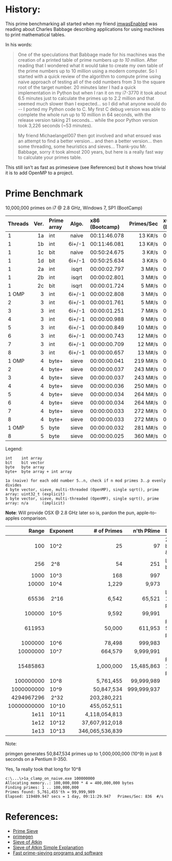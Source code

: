 # History:

This prime benchmarking all started when my friend [imwasEnabled](https://github.com/imwasEnabled) was reading about Charles Babbage describing applications for using machines to print mathematical tables.

In his words:


> One of the speculations that Babbage made for his machines was the creation of
a printed table of prime numbers *up to 10 million*.  After reading that I wondered
what it would take to create my own table of the prime numbers up to 10 million
using a modern computer.  So I started with a quick review of the algorithm to
compute prime using naive approach of testing all of the odd numbers from 3 to the
square root of the target number.  20 minutes later I had a quick implementation in
Python but when I ran it on my i7-3770 it took about 6.5 minutes just to calculate
the primes up to 2.2 million and that seemed much slower than I expected... so I
did what anyone would do -- I ported my Python code to C.  My first C debug
version was able to complete the whole run up to 10 million in 64 seconds, with the
release version taking 21 seconds... while the poor Python version took 3,226 seconds
(~53 minutes).  

> My friend Michaelangel007 then got involved and what ensued was an attempt to find a better version... and then a
better version... then some threading, some heuristics and sieves...  Thank-you Mr.
Babbage, sorry it took almost 200 years, but here is a really fast way to calculate
your primes table.

This still isn't as fast as primesieve (see References) but it shows how trivial it is to add OpenMP to a project.


# Prime Benchmark

10,000,000 primes on i7 @ 2.8 GHz, Windows 7, SP1 (BootCamp)

|Threads|Ver.|Prime array|Algo.|x86 (Bootcamp)|Primes/Sec|x64 (Bootcamp)|Primes/Sec| OSX 10.10 i7 @ 2.6 GHz |Primes/Sec |
|:------|---:|:--|:----:|:-------------|---------:|:-------------|---------:|:-----------------------|----------:|
|1      |1a|int  |naive | 00:11:46.078 |  13 K#/s | 00:26:42.294 |   6 K#/s | | |
|1      |1b|int  |6i+/-1| 00:11:46.081 |  13 K#/s | 00:26:33.725 |   6 K#/s | | |
|1      |1c|bit  |naive | 00:50:24.675 |   3 K#/s | 01:10:36.804 |   2 K#/s | | |
|1      |1d|bit  |6i+/-1| 00:50:25.634 |   3 K#/s | 01:03:52.921 |   2 K#/s | | |
|1      |2a|int  |isqrt | 00:00:02.797 |   3 M#/s | 00:00:06.272 |   1 M#/s | 00:00:06.652 |   1 M#/s|
|1      |2b|int  |isqrt | 00:00:02.801 |   3 M#/s | 00:00:06.269 |   1 M#/s | 00:00:06.612 |   1 M#/s|
|1      |2c|bit  |isqrt | 00:00:01.724 |   5 M#/s | 00:00:02.682 |   3 M#/s | 00:00:01.574 |   5 M#/s|
|1 OMP  | 3|int  |6i+/-1| 00:00:02.808 |   3 M#/s | 00:00:06.297 |   1 M#/s | 00:00:06.567 |   1 M#/s|
|2      | 3|int  |6i+/-1| 00:00:01.761 |   5 M#/s | 00:00:03.931 |   2 M#/s | 00:00:04.141 |   2 M#/s|
|3      | 3|int  |6i+/-1| 00:00:01.251 |   7 M#/s | 00:00:02.760 |   3 M#/s | 00:00:02.948 |   3 M#/s|
|4      | 3|int  |6i+/-1| 00:00:00.988 |   9 M#/s | 00:00:02.150 |   4 M#/s | 00:00:02.326 |   3 M#/s|
|5      | 3|int  |6i+/-1| 00:00:00.849 |  10 M#/s | 00:00:01.776 |   5 M#/s | 00:00:02.035 |   4 M#/s|
|6      | 3|int  |6i+/-1| 00:00:00.743 |  12 M#/s | 00:00:01.549 |   5 M#/s | 00:00:02.186 |   4 M#/s|
|7      | 3|int  |6i+/-1| 00:00:00.709 |  12 M#/s | 00:00:01.383 |   6 M#/s | 00:00:02.383 |   3 M#/s|
|8      | 3|int  |6i+/-1| 00:00:00.657 |  13 M#/s | 00:00:01.244 |   7 M#/s | 00:00:02.404 |   3 M#/s|
|1 OMP  | 4|byte+|sieve | 00:00:00.041 | 219 M#/s | 00:00:00.041 | 219 M#/s | 00:00:00.045 | 198 M#/s|
|2      | 4|byte+|sieve | 00:00:00.037 | 243 M#/s | 00:00:00.037 | 243 M#/s | 00:00:00.044 | 203 M#/s|
|3      | 4|byte+|sieve | 00:00:00.037 | 243 M#/s | 00:00:00.035 | 257 M#/s | 00:00:00.043 | 207 M#/s|
|4      | 4|byte+|sieve | 00:00:00.036 | 250 M#/s | 00:00:00.035 | 257 M#/s | 00:00:00.038 | 233 M#/s|
|5      | 4|byte+|sieve | 00:00:00.034 | 264 M#/s | 00:00:00.035 | 257 M#/s | 00:00:00.039 | 227 M#/s|
|6      | 4|byte+|sieve | 00:00:00.034 | 264 M#/s | 00:00:00.034 | 264 M#/s | 00:00:00.038 | 232 M#/s|
|7      | 4|byte+|sieve | 00:00:00.033 | 272 M#/s | 00:00:00.032 | 281 M#/s | 00:00:00.037 | 237 M#/s|
|8      | 4|byte+|sieve | 00:00:00.033 | 272 M#/s | 00:00:00.033 | 272 M#/s | 00:00:00.037 | 241 M#/s|
|1 OMP  | 5|byte |sieve | 00:00:00.032 | 281 M#/s | 00:00:00.033 | 272 M#/s |              |         |
|8      | 5|byte |sieve | 00:00:00.025 | 360 M#/s | 00:00:00.024 | 375 M#/s | 00:00:00.030 | 293 M#/s|

Legend:

    int    int array
    bit    bit vector
    byte   byte array
    byte+  byte array + int array

    1a (naive) for each odd number 5..n, check if n mod primes 3..p evenly divides
    4 byte vector, sieve, multi-threaded (OpenMP), single sqrt(), prime array: uint32_t (explicit)
    5 byte vector, sieve, multi-threaded (OpenMP), single sqrt(), prime array: n/a      (implicit)

**Note**: Will provide OSX @ 2.8 GHz later so is, pardon the pun, apple-to-apples comparison.


|      Range|Exponent  |    # of Primes|  n'th PRime|Description              |1a H:Min:Sec|1d (H:M:S)  |2a (H:M:S)  |2c (H:M:S)  |4 (H:M:S)   |5 (H:M:S)   |
|----------:|:---------|--------------:|-----------:|:------------------------|:-----------|:-----------|:-----------|:-----------|:-----------|:-----------|
|        100|     10^2 |             25|          97|25 primes between 1 & 100|            |            |            |            |            |            |
|        256|&nbsp;2^8 |             54|         251|Largest 8-bit prime      |            |            |            |            |            |            |
|       1000|     10^3 |            168|         997|                         |            |            |            |            |            |            |
|      10000|     10^4 |          1,229|       9,973|                         |            |            |            |            |            |            |
|      65536|&nbsp;2^16|          6,542|      65,521|Largest 16-bit prime     |            |            |            |            |            |            |
|     100000|     10^5 |          9,592|      99,991|                         |            |            |            |            |            |            |
|     611953|          |         50,000|     611,953|First 50,5000 primes     |00:00:09.071|00:00:19.983|00:00:00.122|00:00:00.061|00:00:00.002|00:00:00.002|
|    1000000|     10^6 |         78,498|     999,983|                         |00:00:22.389|00:00:49.865|00:00:00.243|00:00:00.118|00:00:00.004|00:00:00.002|
|   10000000|     10^7 |        664,579|   9,999,991|                         |00:26:42.294|            |00:00:06.254|00:00:02.631|00:00:00.036|00:00:00.023|
|   15485863|          |      1,000,000|  15,485,863|First 1,000,000 primes   |01:00:20.988|            |00:00:11.646|00:00:04.924|00:00:00.059|00:00:00.047|
|  100000000|     10^8 |      5,761,455|  99,999,989|                         |1 day, 9 hrs|            |00:02:45.363|00:01:20.898|00:00:00.491|00:00:00.428|
| 1000000000|     10^9 |     50,847,534| 999,999,937|                         |            |            |01:16:08.727|            |00:00:10.580|00:00:09.930|
| 4294967296|&nbsp;2^32|    203,280,221|            |                         |            |            |            |            |            |00:00:50.808|
|10000000000|     10^10|    455,052,511|            |                         |            |            |            |            |            |00:02:13.700|
|       1e11|     10^11|  4,118,054,813|            |                         |            |            |            |            |            |            |
|       1e12|     10^12| 37,607,912,018|            |                         |            |            |            |            |            |            |
|       1e13|     10^13|346,065,536,839|            |                         |            |            |            |            |            |            |

Note:

 primgen generates 50,847,534 primes up to 1,000,000,000 (10^9) in just 8 seconds on a Pentium II-350.

Yes, 1a really took that long for 10^8

```
c:\...\>1a_clamp_on_naive.exe 100000000
Allocating memory..: 100,000,000 * 4 = 400,000,000 bytes
Finding primes: 1 .. 100,000,000
Primes found: 5,761,455'th = 99,999,989
Elapsed: 119489.947 secs = 1 day, 09:11:29.947   Primes/Sec: 836  #/s
```

# References:

* [Prime Sieve](http://primesieve.org)
* [primegen](http://cr.yp.to/primegen.html)
* [Sieve of Atkin](https://en.wikipedia.org/wiki/Sieve_of_Atkin)
* [Sieve of Atkin Simple Explanation](https://www.quora.com/How-can-sieve-of-Atkin-be-explained-in-simple-terms)
* [Fast prime-sieving programs and software](http://mathforum.org/kb/message.jspa?messageID=9807702)

